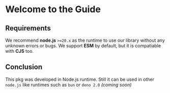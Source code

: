 # Welcome to the Guide

## Requirements

We recommend **node.js** `>=20.x` as the runtime to use our library without any unknown errors or bugs. We support **ESM** by default, but it is compatiable with **CJS** too.

## Conclusion

This pkg was developed in Node.js runtime. Still it can be used in other `node.js` like runtimes such as `bun` or `deno 2.0` _(coming soon)_
